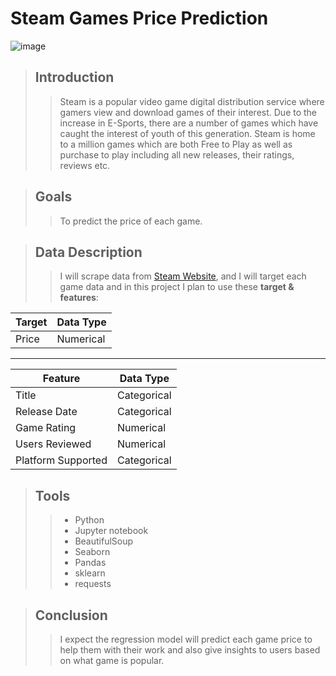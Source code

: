 # Steam Games Price Prediction 

![image](https://user-images.githubusercontent.com/35566625/142236593-73fc6240-ed3f-42ba-b325-deba23776a21.png)

> ## Introduction
> 
>> Steam is a popular video game digital distribution service where gamers view and download games of their interest. Due to the increase in E-Sports, there are a number of games which have caught the interest of youth of this generation. Steam is home to a million games which are both Free to Play as well as purchase to play including all new releases, their ratings, reviews etc.


> ## Goals
> 
>> To predict the price of each game.



> ## Data Description
> 
>> I will scrape data from [Steam Website](https://store.steampowered.com/search/?term=), and I will target each game data and in this project I plan to use these **target & features**:
>
 | Target  |  Data Type |
 | ------------- | ------------- |
 | Price  | Numerical |
 >
 ----
 >
 | Feature  |  Data Type |
 | ------------- | ------------- |
 | Title | Categorical |
 | Release Date  | Categorical |
 | Game Rating | Numerical |
 | Users Reviewed | Numerical |
 | Platform Supported | Categorical |
 
 > ## Tools
 > 
 >> - Python
 >> - Jupyter notebook
 >> - BeautifulSoup
 >> - Seaborn
 >> - Pandas
 >> - sklearn
 >> - requests

> ## Conclusion 
> 
>> I expect the regression model will predict each game price to help them with their work and also give insights to users based on what game is popular. 
